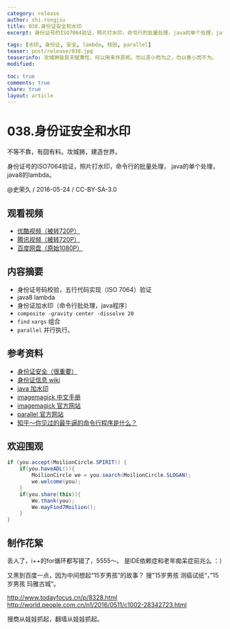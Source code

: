 ```yaml
---
category: release
author: shi.rongjiu
title: 038.身份证安全和水印
excerpt: 身份证号的ISO7064验证，照片打水印，命令行的批量处理，java的单个处理，java8的lambda。

tags: [水印, 身份证, 安全, lambda, 校验, parallel]
teaser: post/release/038.jpg
teaserinfo: 攻城狮皆具天赋秉性，何以用来作恶呢。勿以恶小而为之，勿以善小而不为。
modified: 

toc: true
comments: true
share: true
layout: article
---
```


# 038.身份证安全和水印

不等不靠，有囧有料。攻城狮，建造世界。  

身份证号的ISO7064验证，照片打水印，命令行的批量处理，
java的单个处理，java8的lambda。

@史荣久 / 2016-05-24 / CC-BY-SA-3.0  

## 观看视频

  * [优酷视频（被转720P）](http://v.youku.com/v_show/id_XMTU4MTgzOTU3Mg==.html)
  * [腾讯视频（被转720P）](http://v.qq.com/page/p/8/v/p0301q3oq8v.html)
  * [百度网盘（原始1080P）](http://pan.baidu.com/s/1hsnYAK8)

## 内容摘要

  * 身份证号码校验，五行代码实现（ISO 7064）验证
  * java8 lambda
  * 身份证加水印（命令行批处理，java程序）
  * `composite -gravity center -dissolve 20 `
  * `find` `xargs` 组合
  * `parallel` 并行执行。

## 参考资料

  * [身份证安全（很重要）](http://jingyan.baidu.com/album/91f5db1b33fe8c1c7f05e3f4.html)
  * [身份证信息 wiki](https://en.wikipedia.org/wiki/Resident_Identity_Card)
  * [java 加水印](http://www.cnblogs.com/XL-Liang/archive/2011/12/14/2287566.html)
  * [imagemagick 中文手册](http://www.pooy.net/imagemagick-chinese-manual.html)
  * [imagemagick 官方网站](http://www.imagemagick.org/script/index.php)
  * [parallel 官方网站](http://www.gnu.org/software/parallel/parallel_tutorial.html)
  * [知乎～你见过的最牛逼的命令行程序是什么？](https://www.zhihu.com/question/29257300)

## 欢迎围观

``` java
if (you.accept(MoilionCircle.SPIRIT)) {
    if(you.haveADL()){
        MoilionCircle we = you.search(MoilionCircle.SLOGAN);
        we.welcome(you);
    }
    if(you.share(this)){
        We.thank(you);
        We.mayFind7Moilion();
    }
}
```

## 制作花絮

丢人了，i++的for循环都写错了，5555～。
是IDE依赖症和老年痴呆症前兆么 ：）


又黑到百度一点，因为中间想起“15岁男孩”的故事？
搜"15岁男孩 测癌试纸“，”15岁男孩 玛雅古城“。

http://www.todayfocus.cn/p/8328.html
http://world.people.com.cn/n1/2016/0511/c1002-28342723.html

搜商从娃娃抓起，翻墙从娃娃抓起。


